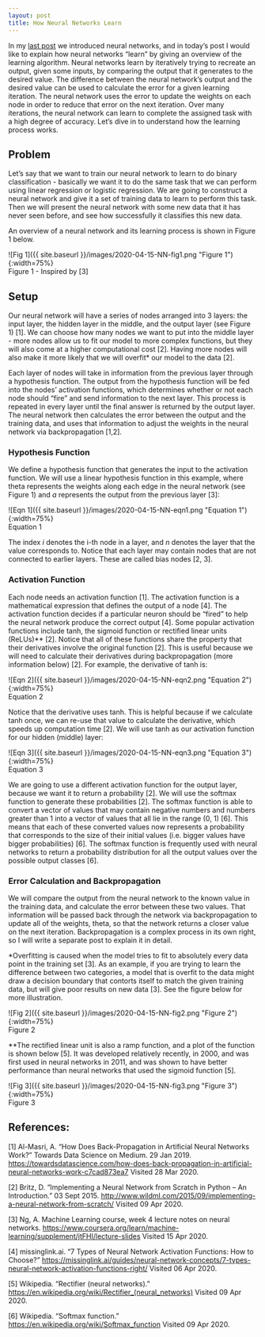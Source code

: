 ```yaml
---
layout: post
title: How Neural Networks Learn
---
```


In my [last post](https://sassafras13.github.io/IntroNN/) we introduced neural networks, and in today’s post I would like to explain how neural networks “learn” by giving an overview of the learning algorithm.  Neural networks learn by iteratively trying to recreate an output, given some inputs, by comparing the output that it generates to the desired value. The difference between the neural network’s output and the desired value can be used to calculate the error for a given learning iteration. The neural network uses the error to update the weights on each node in order to reduce that error on the next iteration. Over many iterations, the neural network can learn to complete the assigned task with a high degree of accuracy. Let’s dive in to understand how the learning process works. 

## Problem

Let’s say that we want to train our neural network to learn to do binary classification - basically we want it to do the same task that we can perform using linear regression or logistic regression. We are going to construct a neural network and give it a set of training data to learn to perform this task. Then we will present the neural network with some new data that it has never seen before, and see how successfully it classifies this new data. 

An overview of a neural network and its learning process is shown in Figure 1 below. 

![Fig 1]({{ site.baseurl }}/images/2020-04-15-NN-fig1.png "Figure 1"){:width=75%}     
Figure 1 - Inspired by [3]

## Setup

Our neural network will have a series of nodes arranged into 3 layers: the input layer, the hidden layer in the middle, and the output layer (see Figure 1) [1]. We can choose how many nodes we want to put into the middle layer - more nodes allow us to fit our model to more complex functions, but they will also come at a higher computational cost [2]. Having more nodes will also make it more likely that we will overfit* our model to the data [2]. 

Each layer of nodes will take in information from the previous layer through a hypothesis function. The output from the hypothesis function will be fed into the nodes’ activation functions, which determines whether or not each node should “fire” and send information to the next layer. This process is repeated in every layer until the final answer is returned by the output layer. The neural network then calculates the error between the output and the training data, and uses that information to adjust the weights in the neural network via backpropagation [1,2]. 

### Hypothesis Function 

We define a hypothesis function that generates the input to the activation function. We will use a linear hypothesis function in this example, where theta represents the weights along each edge in the neural network (see Figure 1) and _a_ represents the output from the previous layer [3]: 

![Eqn 1]({{ site.baseurl }}/images/2020-04-15-NN-eqn1.png "Equation 1"){:width=75%}     
Equation 1

The index _i_ denotes the i-th node in a layer, and _n_ denotes the layer that the value corresponds to. Notice that each layer may contain nodes that are not connected to earlier layers. These are called bias nodes [2, 3]. 

### Activation Function

Each node needs an activation function [1]. The activation function is a mathematical expression that defines the output of a node [4]. The activation function decides if a particular neuron should be “fired” to help the neural network produce the correct output [4]. Some popular activation functions include tanh, the sigmoid function or rectified linear units (ReLUs)** [2]. Notice that all of these functions share the property that their derivatives involve the original function [2]. This is useful because we will need to calculate their derivatives during backpropagation (more information below) [2]. For example, the derivative of tanh is: 

![Eqn 2]({{ site.baseurl }}/images/2020-04-15-NN-eqn2.png "Equation 2"){:width=75%}     
Equation 2

Notice that the derivative uses tanh. This is helpful because if we calculate tanh once, we can re-use that value to calculate the derivative, which speeds up computation time [2]. We will use tanh as our activation function for our hidden (middle) layer: 

![Eqn 3]({{ site.baseurl }}/images/2020-04-15-NN-eqn3.png "Equation 3"){:width=75%}     
Equation 3

We are going to use a different activation function for the output layer, because we want it to return a probability [2]. We will use the softmax function to generate these probabilities [2]. The softmax function is able to convert a vector of values that may contain negative numbers and numbers greater than 1 into a vector of values that all lie in the range (0, 1) [6]. This means that each of these converted values now represents a probability that corresponds to the size of their initial values (i.e. bigger values have bigger probabilities) [6]. The softmax function is frequently used with neural networks to return a probability distribution for all the output values over the possible output classes [6]. 

### Error Calculation and Backpropagation

We will compare the output from the neural network to the known value in the training data, and calculate the error between these two values. That information will be passed back through the network via backpropagation to update all of the weights, theta, so that the network returns a closer value on the next iteration. Backpropagation is a complex process in its own right, so I will write a separate post to explain it in detail. 

*Overfitting is caused when the model tries to fit to absolutely every data point in the training set [3]. As an example, if you are trying to learn the difference between two categories, a model that is overfit to the data might draw a decision boundary that contorts itself to match the given training data, but will give poor results on new data [3]. See the figure below for more illustration.

![Fig 2]({{ site.baseurl }}/images/2020-04-15-NN-fig2.png "Figure 2"){:width=75%}     
Figure 2 

**The rectified linear unit is also a ramp function, and a plot of the function is shown below [5]. It was developed relatively recently, in 2000, and was first used in neural networks in 2011, and was shown to have better performance than neural networks that used the sigmoid function [5]. 

![Fig 3]({{ site.baseurl }}/images/2020-04-15-NN-fig3.png "Figure 3"){:width=75%}     
Figure 3 

## References:    
[1] Al-Masri, A. “How Does Back-Propagation in Artificial Neural Networks Work?” Towards Data Science on Medium. 29 Jan 2019. <https://towardsdatascience.com/how-does-back-propagation-in-artificial-neural-networks-work-c7cad873ea7> Visited 28 Mar 2020. 

[2] Britz, D. “Implementing a Neural Network from Scratch in Python – An Introduction.” 03 Sept 2015. <http://www.wildml.com/2015/09/implementing-a-neural-network-from-scratch/> Visited 09 Apr 2020. 

[3] Ng, A. Machine Learning course, week 4 lecture notes on neural networks. <https://www.coursera.org/learn/machine-learning/supplement/jtFHI/lecture-slides> Visited 15 Apr 2020.

[4] missinglink.ai. “7 Types of Neural Network Activation Functions: How to Choose?” <https://missinglink.ai/guides/neural-network-concepts/7-types-neural-network-activation-functions-right/> Visited 06 Apr 2020. 

[5] Wikipedia. “Rectifier (neural networks).” <https://en.wikipedia.org/wiki/Rectifier_(neural_networks)> Visited 09 Apr 2020. 

[6] Wikipedia. “Softmax function.” <https://en.wikipedia.org/wiki/Softmax_function> Visited 09 Apr 2020. 

 

